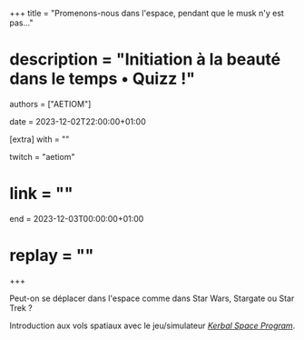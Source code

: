+++
title = "Promenons-nous dans l'espace, pendant que le musk n'y est pas…"
# description = "Initiation à la beauté dans le temps • Quizz !"
authors = ["AETIOM"]

date = 2023-12-02T22:00:00+01:00

[extra]
with = ""

twitch = "aetiom"
# link = ""

end = 2023-12-03T00:00:00+01:00

# replay = ""
+++

Peut-on se déplacer dans l'espace comme dans Star Wars, Stargate ou Star Trek ?

Introduction aux vols spatiaux avec le jeu/simulateur [_Kerbal Space Program_](https://www.kerbalspaceprogram.com/).